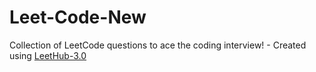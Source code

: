 # Leet-Code-New
Collection of LeetCode questions to ace the coding interview! - Created using [LeetHub-3.0](https://github.com/raphaelheinz/LeetHub-3.0)
